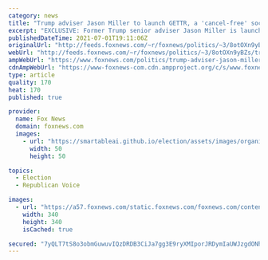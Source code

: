 ```yaml
---
category: news
title: "Trump adviser Jason Miller to launch GETTR, a 'cancel-free' social media platform"
excerpt: "EXCLUSIVE: Former Trump senior adviser Jason Miller is launching a new social media platform on July 4 to declare “independence” from Big Tech, billing it as a “cancel-free zone” focused on free speech, with “superior technology” that he says will “be the envy” of Silicon Valley."
publishedDateTime: 2021-07-01T19:11:06Z
originalUrl: "http://feeds.foxnews.com/~r/foxnews/politics/~3/8otOXn9yBZs/trump-adviser-jason-miller-to-launch-gettr-a-cancel-free-social-media-platform"
webUrl: "http://feeds.foxnews.com/~r/foxnews/politics/~3/8otOXn9yBZs/trump-adviser-jason-miller-to-launch-gettr-a-cancel-free-social-media-platform"
ampWebUrl: "https://www.foxnews.com/politics/trump-adviser-jason-miller-to-launch-gettr-a-cancel-free-social-media-platform.amp"
cdnAmpWebUrl: "https://www-foxnews-com.cdn.ampproject.org/c/s/www.foxnews.com/politics/trump-adviser-jason-miller-to-launch-gettr-a-cancel-free-social-media-platform.amp"
type: article
quality: 170
heat: 170
published: true

provider:
  name: Fox News
  domain: foxnews.com
  images:
    - url: "https://smartableai.github.io/election/assets/images/organizations/foxnews.com-50x50.jpg"
      width: 50
      height: 50

topics:
  - Election
  - Republican Voice

images:
  - url: "https://a57.foxnews.com/static.foxnews.com/foxnews.com/content/uploads/2020/10/340/340/brooke-singman-headshot.jpg?ve=1&tl=1"
    width: 340
    height: 340
    isCached: true

secured: "7yQLT7tS8o3obmGuwuvIQzDRDB3CiJa7gg3E9ryXMIporJRDymIaUWJzgdONh89i/KpqcQ8Ep1dI7/cZXwf1Q2ZE0DTg48hrNkxQxD7WGF4y/K6Tb2nxP5m7E0STFggrtbudZGRPVXXAWOuFDw+Q/B1bQddF6qrdIT3zDLUeHRrq13K3iWgfqgqUX9jWpCkLfhky/Am3rm50BulElud7smz62DshpFmtdACj52/M6Uhww1dkSYlbHtv6TqS6dbOyQ6UkBfg246O8uzS1HalEo0vEHBp9G+P0QwPkaeza8s8/awMU6/O/lfdXwjTGeqAycyHgM6v5beShybkYy+5KDttblEqzuuF6TVQ+/Z87b/I=;GCSJIA/z+3c8KELNG6dAog=="
---
```


